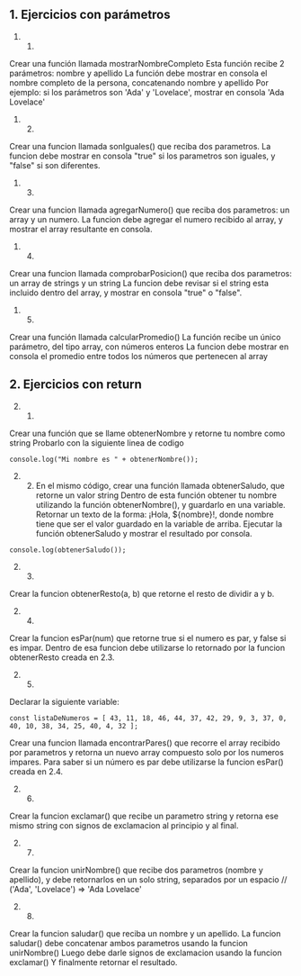 ## 1. Ejercicios con parámetros

1. 1. 
Crear una función llamada mostrarNombreCompleto
Esta función recibe 2 parámetros: nombre y apellido
La función debe mostrar en consola el nombre completo de la persona, concatenando nombre y apellido
Por ejemplo: si los parámetros son 'Ada' y 'Lovelace', mostrar en consola 'Ada Lovelace'

1. 2. 
Crear una funcion llamada sonIguales() que reciba dos parametros. 
La funcion debe mostrar en consola "true" si los parametros son iguales, y "false" si son diferentes. 

1. 3. 
Crear una funcion llamada agregarNumero() que reciba dos parametros: un array y un numero.
La funcion debe agregar el numero recibido al array, y mostrar el array resultante en consola. 

1. 4. 
Crear una funcion llamada comprobarPosicion() que reciba dos parametros: un array de strings y un string
La funcion debe revisar si el string esta incluido dentro del array, y mostrar en consola "true" o "false". 

1. 5. 
Crear una función llamada calcularPromedio()
La función recibe un único parámetro, del tipo array, con números enteros
La funcion debe mostrar en consola el promedio entre todos los números que pertenecen al array 

## 2. Ejercicios con return 

2. 1. 
Crear una función que se llame obtenerNombre y retorne tu nombre como string
Probarlo con la siguiente linea de codigo

```
console.log("Mi nombre es " + obtenerNombre());
```

2. 2. En el mismo código, crear una función llamada obtenerSaludo, que retorne un valor string
Dentro de esta función obtener tu nombre utilizando la función obtenerNombre(), y guardarlo en una variable. 
Retornar un texto de la forma: ¡Hola, ${nombre}!, donde nombre tiene que ser el valor guardado en la variable de arriba.
Ejecutar la función obtenerSaludo y mostrar el resultado por consola.

```
console.log(obtenerSaludo());
```

2. 3. 
Crear la funcion obtenerResto(a, b) que retorne el resto de dividir a y b. 

2. 4. 
Crear la funcion esPar(num) que retorne true si el numero es par, y false si es impar. 
Dentro de esa funcion debe utilizarse lo retornado por la funcion obtenerResto creada en 2.3. 

2. 5. 
Declarar la siguiente variable:
```
const listaDeNumeros = [ 43, 11, 18, 46, 44, 37, 42, 29, 9, 3, 37, 0, 40, 10, 38, 34, 25, 40, 4, 32 ];
```
Crear una funcion llamada encontrarPares() que recorre el array recibido por parametros
y retorna un nuevo array compuesto solo por los numeros impares. 
Para saber si un número es par debe utilizarse la funcion esPar() creada en 2.4. 

2. 6.
Crear la funcion exclamar() que recibe un parametro string y retorna ese mismo string con signos 
de exclamacion al principio y al final. 

2. 7. 
Crear la funcion unirNombre() que recibe dos parametros (nombre y apellido), y debe retornarlos 
en un solo string, separados por un espacio
  // ('Ada', 'Lovelace') => 'Ada Lovelace'

2. 8. 
Crear la funcion saludar() que reciba un nombre y un apellido. 
La funcion saludar() debe concatenar ambos parametros usando la funcion unirNombre()
Luego debe darle signos de exclamacion usando la funcion exclamar()
Y finalmente retornar el resultado. 

